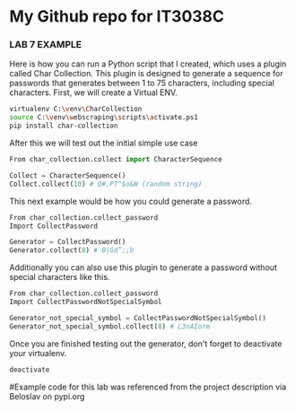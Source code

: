 # My Github repo for IT3038C

### LAB 7 EXAMPLE

Here is how you can run a Python script that I created, which uses a plugin called Char Collection. This plugin is designed to generate a sequence for passwords that generates between 1 to 75 characters, including special characters. 
First, we will create a Virtual ENV.

```bash
virtualenv C:\venv\CharCollection
source C:\venv\webscraping\scripts\activate.ps1
pip install char-collection
```

After this we will test out the initial simple use case 

```python
From char_collection.collect import CharacterSequence

Collect = CharacterSequence()
Collect.collect(10) # Q#,PT^$o&W (random string)
```

This next example would be how you could generate a password.

```python
From char_collection.collect_password 
Import CollectPassword

Generator = CollectPassword()
Generator.collect(8) # B|Gd”;;b
```

Additionally you can also use this plugin to generate a password without special characters like this.

```python
From char_collection.collect_password
Import CollectPasswordNotSpecialSymbol

Generator_not_special_symbol = CollectPasswordNotSpecialSymbol()
Generator_not_special_symbol.collect(8) # L3nAIorm
```
Once you are finished testing out the generator, don't forget to deactivate your virtualenv.

```bash
deactivate
```

#Example code for this lab was referenced from the project description via Beloslav on pypi.org
